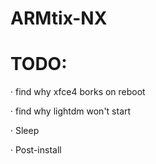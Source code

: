 




# ARMtix-NX
  
# TODO:
· find why xfce4 borks on reboot

· find why lightdm won't start

· Sleep

· Post-install
